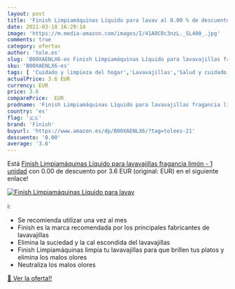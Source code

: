 ```yaml
---
layout: post
title: 'Finish Limpiamáquinas Líquido para lavav al 0.00 % de descuento'
date: 2021-03-18 16:29:14
image: 'https://m.media-amazon.com/images/I/41A0C0c3nzL._SL400_.jpg'
comments: true
category: ofertas
author: 'tole.es'
slug: 'B00XAENLX6-es Finish Limpiamáquinas Líquido para lavavajillas fragancia...'
sku: 'B00XAENLX6-es'
tags: [ 'Cuidado y limpieza del hogar','Lavavajillas','Salud y cuidado personal','finish', ]
actualPrice: 3.6 EUR
currency: EUR
price: 3.6
comparePrice:  EUR
prodname: 'Finish Limpiamáquinas Líquido para lavavajillas fragancia limón - 1 unidad'
country: 'es'
flag: '🇪🇸'
brand: 'Finish'
buyurl: 'https://www.amazon.es/dp/B00XAENLX6/?tag=tolees-21'
descuento: '0.00'
average: '3.6'
---
```


Está [Finish Limpiamáquinas Líquido para lavavajillas fragancia limón - 1 unidad](https://www.amazon.es/dp/B00XAENLX6/?tag=tolees-21) con 0.00 de descuento por 3.6 EUR (original:  EUR) en el siguiente enlace!

[![Finish Limpiamáquinas Líquido para lavav](https://m.media-amazon.com/images/I/41A0C0c3nzL._SL400_.jpg)](https://www.amazon.es/dp/B00XAENLX6/?tag=tolees-21)

ℹ️:

- Se recomienda utilizar una vez al mes
- Finish es la marca recomendada por los principales fabricantes de lavavajillas
- Elimina la suciedad y la cal escondida del lavavajillas
- Finish Limpiamáquinas limpia tu lavavajillas para que brillen tus platos y elimina los malos olores
- Neutraliza los malos olores

[🛒 Ver la oferta!!](https://www.amazon.es/dp/B00XAENLX6/?tag=tolees-21)
